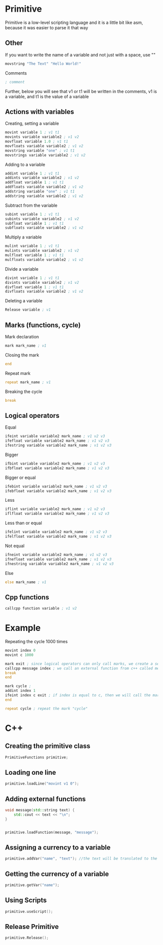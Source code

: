 # Primitive
Primitive is a low-level scripting language and it is a little bit like asm, because it was easier to parse it that way

## Other
If you want to write the name of a variable and not just with a space, use ""

```asm
movstring "The Text" "Hello World!"
```

Comments

```asm
; comment
```
Further, below you will see that v1 or t1 will be written in the comments, v1 is a variable, and t1 is the value of a variable

## Actions with variables
Creating, setting a variable

```asm
movint variable 1 ; v1 t1
movints variable variable2 ; v1 v2
movfloat variable 1.0 ; v1 t1
movfloats variable variable2 ; v1 v2
movstring variable "one" ; v1 t1
movstrings variable variable2 ; v1 v2
```

Adding to a variable

```asm
addint variable 1 ; v1 t1
addints variable variable2 ; v1 v2
addfloat variable 1 ; v1 t1
addfloats variable variable2 ; v1 v2
addstring variable "one" ; v1 t1
addstring variable variable2 ; v1 v2
```

Subtract from the variable

```asm
subint variable 1 ; v1 t1
subints variable variable2 ; v1 v2
subfloat variable 1 ; v1 t1
subfloats variable variable2 ; v1 v2
```

Multiply a variable

```asm
mulint variable 1 ; v1 t1
mulints variable variable2 ; v1 v2
mulfloat variable 1 ; v1 t1
mulfloats variable variable2 ; v1 v2
```

Divide a variable

```asm
divint variable 1 ; v1 t1
divints variable variable2 ; v1 v2
divfloat variable 1 ; v1 t1
divfloats variable variable2 ; v1 v2
```

Deleting a variable

```asm
Release variable ; v1
```

## Marks (functions, cycle)
Mark declaration

```asm
mark mark_name ; v1
```

Closing the mark

```asm
end
```

Repeat mark

```asm
repeat mark_name ; v1
```

Breaking the cycle

```asm
break
```
## Logical operators
Equal

```asm
ifeint variable variable2 mark_name ; v1 v2 v3
ifefloat variable variable2 mark_name ; v1 v2 v3
ifestring variable variable2 mark_name ; v1 v2 v3
```


Bigger

```asm
ifbint variable variable2 mark_name ; v1 v2 v3
ifbfloat variable variable2 mark_name ; v1 v2 v3
```

Bigger or equal

```asm
ifebint variable variable2 mark_name ; v1 v2 v3
ifebfloat variable variable2 mark_name ; v1 v2 v3
```

Less

```asm
iflint variable variable2 mark_name ; v1 v2 v3
iflfloat variable variable2 mark_name ; v1 v2 v3
```

Less than or equal

```asm
ifelint variable variable2 mark_name ; v1 v2 v3
ifelfloat variable variable2 mark_name ; v1 v2 v3
```

Not equal

```asm
ifneint variable variable2 mark_name ; v1 v2 v3
ifnefloat variable variable2 mark_name ; v1 v2 v3
ifnestring variable variable2 mark_name ; v1 v2 v3
```

Else

```asm
else mark_name ; v1
```

## Cpp functions

```asm
callcpp function variable ; v1 v2
```

# Example

Repeating the cycle 1000 times
```asm
movint index 0
movint c 1000 

mark exit ; since logical operators can only call marks, we create a separate mark where there will be an exit from the loop
callcpp message index ; we call an external function from c++ called message and output the currency of the variable index
break
end

mark cycle ; 
addint index 1
ifeint index c exit ; if index is equal to c, then we will call the mark "exit"
end

repeat cycle ; repeat the mark "cycle"
```

# C++
## Creating the primitive class

```c++
PrimitiveFunctions primitive;
```

## Loading one line

```c++
primitive.loadLine("movint v1 0");
```

## Adding external functions

```c++
void message(std::string text) {
	std::cout << text << "\n";
}


primitive.loadFunction(message, "message");
```

## Assigning a currency to a variable
```c++
primitive.addVar("name", "text"); //the text will be translated to the variable type
```

## Getting the currency of a variable
```c++
primitive.getVar("name");
```

## Using Scripts

```c++
primitive.useScript();
```

## Release Primitive

```c++
primitive.Release();
```
